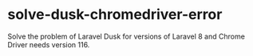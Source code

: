 # solve-dusk-chromedriver-error
Solve the problem of Laravel Dusk for versions of Laravel 8 and Chrome Driver needs version 116.
